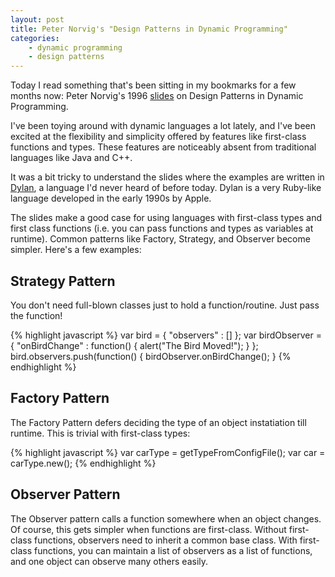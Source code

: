 ```yaml
---
layout: post
title: Peter Norvig's "Design Patterns in Dynamic Programming"
categories:
    - dynamic programming
    - design patterns
---
```


Today I read something that's been sitting in my bookmarks for a few months
now: Peter Norvig's 1996 [slides](http://norvig.com/design-patterns/) on Design
Patterns in Dynamic Programming.

I've been toying around with dynamic languages a lot lately, and I've been
excited at the flexibility and simplicity offered by features like first-class
functions and types. These features are noticeably absent from traditional
languages like Java and C++.

It was a bit tricky to understand the slides where the examples are written in
<a href="http://en.wikipedia.org/wiki/Dylan_(programming_language)">Dylan</a>,
a language I'd never heard of before today. Dylan is a very Ruby-like language
developed in the early 1990s by Apple.

The slides make a good case for using languages with first-class types and
first class functions (i.e. you can pass functions and types as variables at
runtime). Common patterns like Factory, Strategy, and Observer become simpler.
Here's a few examples:

## Strategy Pattern
You don't need full-blown classes just to hold a function/routine. Just pass
the function!

{% highlight javascript %}
var bird = { "observers" : [] };
var birdObserver = { "onBirdChange" : function() { alert("The Bird Moved!"); } };
bird.observers.push(function() { birdObserver.onBirdChange(); }
{% endhighlight %}

## Factory Pattern
The Factory Pattern defers deciding the type of an object instatiation till
runtime. This is trivial with first-class types:

{% highlight javascript %}
var carType = getTypeFromConfigFile();
var car = carType.new();
{% endhighlight %}

## Observer Pattern
The Observer pattern calls a function somewhere when an object changes. Of
course, this gets simpler when functions are first-class. Without first-class
functions, observers need to inherit a common base class. With first-class
functions, you can maintain a list of observers as a list of functions, and one
object can observe many others easily.
